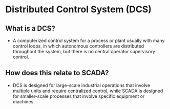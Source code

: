 # Distributed Control System (DCS)

## What is a DCS?
- A computerized control system for a process or plant usually with many control loops, in which autonomous controllers are distributed throughout the system, but there is no central operator supervisory control.

## How does this relate to SCADA?
- DCS is designed for large-scale industrial operations that involve multiple units and require centralized control, while SCADA is designed for smaller-scale processes that involve specific equipment or machines. 

